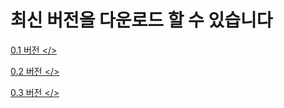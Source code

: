 # 최신 버전을 다운로드 할 수 있습니다

 <a href="https://drive.google.com/open?id=1d1W3czWYCYvP2xwA-HxKLk5eW3srFE7n"> 0.1 버전 </>

<a href="https://drive.google.com/open?id=1sWPvjst951HCJLMs0snzNJSp9HW8oBdF"> 0.2 버전 </>

<a href="https://drive.google.com/open?id=1SRzuhMoEj2RwGp30e8VJzxeVJbHy106g"> 0.3 버전 </>
